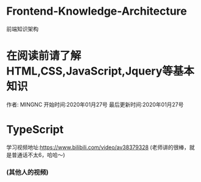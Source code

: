 # Frontend-Knowledge-Architecture
前端知识架构
# 在阅读前请了解HTML,CSS,JavaScript,Jquery等基本知识
作者: MINGNC
开始时间:2020年01月27号
最后更新时间:2020年01月27号

# TypeScript
学习视频地址:https://www.bilibili.com/video/av38379328 (老师讲的很棒，就是普通话不太6，哈哈～)
### (其他人的视频)

